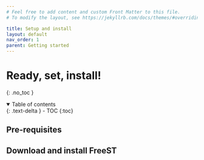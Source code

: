 ```yaml
---
# Feel free to add content and custom Front Matter to this file.
# To modify the layout, see https://jekyllrb.com/docs/themes/#overriding-theme-defaults

title: Setup and install
layout: default
nav_order: 1
parent: Getting started
---
```


# Ready, set, install!
{: .no_toc }

<!-- TODO -->
<!-- some intro text here -->

<!-- collapsible TOC (check https://just-the-docs.github.io/just-the-docs/docs/navigation-structure/#top) -->
<details open markdown="block">
  <summary>
    Table of contents
  </summary>
  {: .text-delta }
- TOC
{:toc}
</details>


<!-- pre-requisites to install -->
## Pre-requisites


<!-- where to download -->
<!-- how to install -->
## Download and install FreeST


<!-- `freest` basic usage -->
<!-- `freesti` basic usage -->